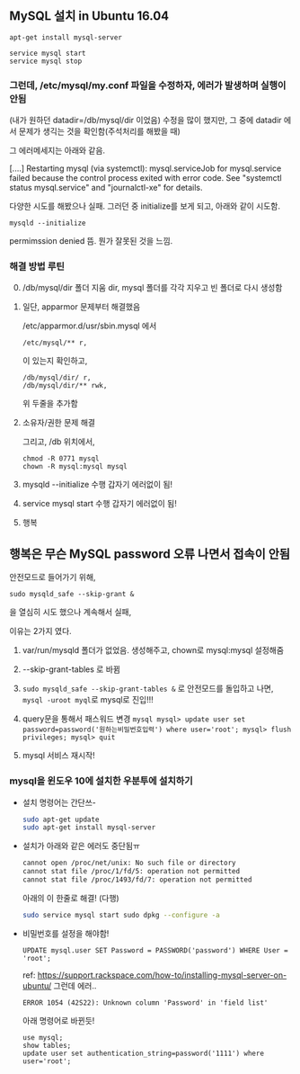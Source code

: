 ## MySQL 설치 in Ubuntu 16.04

```
apt-get install mysql-server
```

```
service mysql start
service mysql stop
```

### 그런데, /etc/mysql/my.conf 파일을 수정하자, 에러가 발생하며 실행이 안됨
(내가 원하던 datadir=/db/mysql/dir 이었음)
수정을 많이 했지만, 그 중에 datadir 에서 문제가 생긱는 것을 확인함(주석처리를 해봤을 때)

그 에러메세지는 아래와 같음.

[....] Restarting mysql (via systemctl): mysql.serviceJob for mysql.service failed because the control process exited with error code. See "systemctl status mysql.service" and "journalctl-xe" for details.

다양한 시도를 해봤으나 실패.
그러던 중 initialize를 보게 되고, 아래와 같이 시도함.

```
mysqld --initialize
```
permimssion denied 뜸. 뭔가 잘못된 것을 느낌.


### 해결 방법 루틴

0. /db/mysql/dir 폴더 지움
dir, mysql 폴더를 각각 지우고 빈 폴더로 다시 생성함

1. 일단, apparmor 문제부터 해결했음

    /etc/apparmor.d/usr/sbin.mysql 에서
    ```
    /etc/mysql/** r,
    ```
    이 있는지 확인하고,

    ```
    /db/mysql/dir/ r,
    /db/mysql/dir/** rwk,
    ```
    위 두줄을 추가함

2. 소유자/권한 문제 해결

    그리고, /db 위치에서,
    ```
    chmod -R 0771 mysql
    chown -R mysql:mysql mysql
    ```

3. mysqld --initialize 수행
    갑자기 에러없이 됨!

4. service mysql start 수행
    갑자기 에러없이 됨!

5. 행복

## 행복은 무슨 MySQL password 오류 나면서 접속이 안됨

안전모드로 들어가기 위해,
```
sudo mysqld_safe --skip-grant &
```
을 열심히 시도 했으나 계속해서 실패,

이유는 2가지 였다.

1. var/run/mysqld 폴더가 없었음. 생성해주고, chown로 mysql:mysql 설정해줌

2. --skip-grant-tables 로 바뀜

3. ```sudo mysqld_safe --skip-grant-tables &``` 로 안전모드를 돌입하고 나면,
```mysql -uroot myql```로 mysql로 진입!!!

4. query문을 통해서 패스워드 변경
        ```mysql
        mysql> update user set password=password('원하는비밀번호입력') where user='root';
        mysql> flush privileges;
        mysql> quit
        ```
5. mysql 서비스 재시작!

### mysql을 윈도우 10에 설치한 우분투에 설치하기
- 설치 명령어는 간단쓰-
    ```bash
    sudo apt-get update
    sudo apt-get install mysql-server
    ```
- 설치가 아래와 같은 에러도 중단됨ㅠ
    ```bash
    cannot open /proc/net/unix: No such file or directory
    cannot stat file /proc/1/fd/5: operation not permitted
    cannot stat file /proc/1493/fd/7: operation not permitted
    ```
    아래의 이 한줄로 해결! (다행)
    ```bash
    sudo service mysql start sudo dpkg --configure -a
    ```
- 비밀번호를 설정을 해야함!
    ```
    UPDATE mysql.user SET Password = PASSWORD('password') WHERE User = 'root';
    ```
    ref: https://support.rackspace.com/how-to/installing-mysql-server-on-ubuntu/
    그런데 에러..
    ```
    ERROR 1054 (42S22): Unknown column 'Password' in 'field list'
    ```
    아래 명령어로 바뀐듯!
    ```
    use mysql;
    show tables;
    update user set authentication_string=password('1111') where user='root';
    ```
